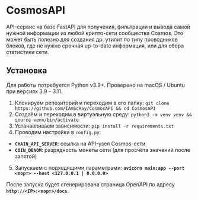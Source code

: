 # CosmosAPI

API-сервис на базе FastAPI для получения, фильтрации и вывода самой нужной информации из любой крипто-сети сообщества Cosmos.
Это может быть полезно для создания др. утилит по типу проводников блоков, где не нужно срочная up-to-date информация, или для сбора статистики сети.

## Установка
Для работы потребуется Python v3.9+. Проверено на macOS / Ubuntu при версиях 3.9 – 3.11.
1. Клонируем репозиторий и переходим в его папку: `git clone https://github.com/IAmScRay/CosmosAPI && cd CosmosAPI`
2. Создаём и переходим в виртуальную среду: `python3 -m venv venv && source venv/bin/activate`
3. Устанавливаем зависимости: `pip install -r requirements.txt`
4. Проводим настройки в `config.py`:

* **`CHAIN_API_SERVER`**: ссылка на API-узел Cosmos-сети
* **`COIN_DENOM`**: разрядность монеты сети (для просчёта значений после запятой)

5. Запускаем с подходящими параметрами: **`uvicorn main:app --port <порт> --host <127.0.0.1 | 0.0.0.0>`**

После запуска будет сгенерирована страница OpenAPI по адресу **`http://<IP>:<порт>/docs`**.
